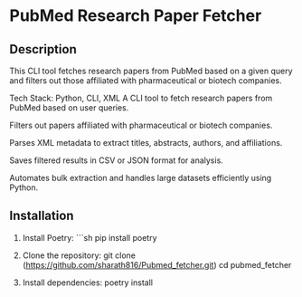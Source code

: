 # PubMed Research Paper Fetcher

## Description
This CLI tool fetches research papers from PubMed based on a given query and filters out those affiliated with pharmaceutical or biotech companies.

Tech Stack: Python, CLI, XML
A CLI tool to fetch research papers from PubMed based on user queries.

Filters out papers affiliated with pharmaceutical or biotech companies.

Parses XML metadata to extract titles, abstracts, authors, and affiliations.

Saves filtered results in CSV or JSON format for analysis.

Automates bulk extraction and handles large datasets efficiently using Python.


## Installation

1.  Install Poetry:
        ```sh
        pip install poetry

2.  Clone the repository:
        git clone (https://github.com/sharath816/Pubmed_fetcher.git)
        cd pubmed_fetcher

3.  Install dependencies:
        poetry install
